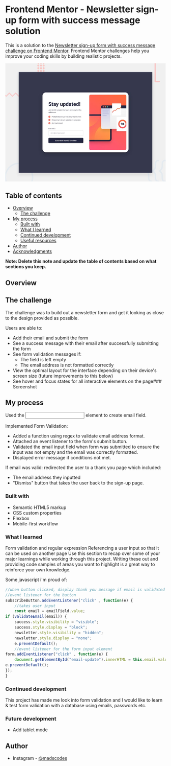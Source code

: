 # Frontend Mentor - Newsletter sign-up form with success message solution

This is a solution to the [Newsletter sign-up form with success message challenge on Frontend Mentor](https://www.frontendmentor.io/challenges/newsletter-signup-form-with-success-message-3FC1AZbNrv). Frontend Mentor challenges help you improve your coding skills by building realistic projects. 

![Solution Link](./design/desktop-preview.jpg)
## Table of contents

- [Overview](#overview)
  - [The challenge](#the-challenge)
- [My process](#my-process)
  - [Built with](#built-with)
  - [What I learned](#what-i-learned)
  - [Continued development](#continued-development)
  - [Useful resources](#useful-resources)
- [Author](#author)
- [Acknowledgments](#acknowledgments)

**Note: Delete this note and update the table of contents based on what sections you keep.**

## Overview

## The challenge

The challenge was to build out a newsletter form and get it looking as close to the design provided as possible.

Users are able to:
- Add their email and submit the form
- See a success message with their email after successfully submitting the form
- See form validation messages if:
  - The field is left empty
  - The email address is not formatted correctly
- View the optimal layout for the interface depending on their device's screen size (future improvements to this below)
- See hover and focus states for all interactive elements on the page### Screenshot
## My process
Used the <input> element to create email field.

Implemented Form Validation:
- Added a function using regex to validate email address format.
- Attached an event listener to the form's submit button.
- Validated the email input field when form was submitted to ensure the input was not empty and the email was correctly formatted.
- Displayed error message if conditions not met.

If email was valid: redirected the user to a thank you page which included:
- The email address they inputted
- "Dismiss" button that takes the user back to the sign-up page.
### Built with

- Semantic HTML5 markup
- CSS custom properties
- Flexbox
- Mobile-first workflow

### What I learned

Form validation and regular expression
Referencing a user input so that it can be used on another page
Use this section to recap over some of your major learnings while working through this project. Writing these out and providing code samples of areas you want to highlight is a great way to reinforce your own knowledge.

Some javascript i'm proud of:

```js
//when button clicked, display thank you message if email is validated        
//event listener for the button 
subscribeButton.addEventListener("click" , function(e) {
    //takes user input
    const email = emailField.value;
if (validateEmail(email)) {
    success.style.visibility = "visible";
    success.style.display = "block";
    newsletter.style.visibility = "hidden";
    newsletter.style.display = "none";
    e.preventDefault();
    //event listener for the form input element
form.addEventListener("click" , function(e) {
    document.getElementById("email-update").innerHTML = this.email.value;
e.preventDefault();
});
}
```

### Continued development

This project has made me look into form validation and I would like to learn & test form validation with a database using emails, passwords etc.

### Future development
- Add tablet mode

## Author
- Instagram - [@madscodes](https://www.instagram.com/madscodes)
